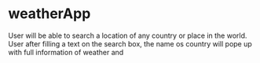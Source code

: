# weatherApp
User will be able to search a location of any country or place in the world.
User after filling a text on the search box, the name os country will pope up with full information of weather and 
